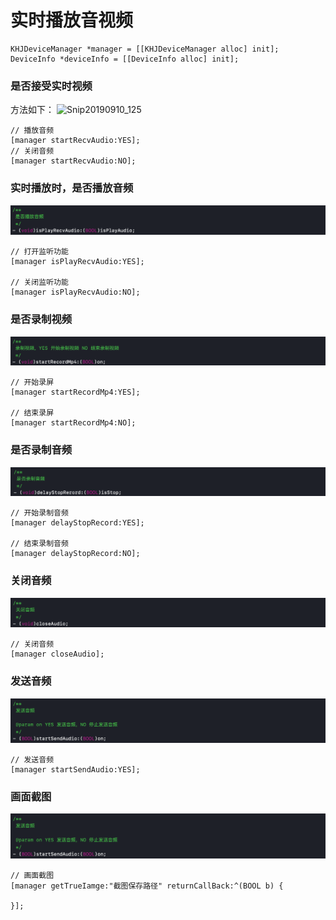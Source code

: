 
# 实时播放音视频

```
KHJDeviceManager *manager = [[KHJDeviceManager alloc] init];
DeviceInfo *deviceInfo = [[DeviceInfo alloc] init];
```

### 是否接受实时视频
方法如下：
![Snip20190910_125](/Snip20190910_125.png)


```
// 播放音频
[manager startRecvAudio:YES];
// 关闭音频
[manager startRecvAudio:NO];
```

### 实时播放时，是否播放音频
![Snip20190910_122](/localmd/assets/Snip20190910_122.png)

```
// 打开监听功能
[manager isPlayRecvAudio:YES];

// 关闭监听功能
[manager isPlayRecvAudio:NO];
```

### 是否录制视频

![Snip20190910_124](/localmd/assets/Snip20190910_124.png)

```
// 开始录屏
[manager startRecordMp4:YES];

// 结束录屏
[manager startRecordMp4:NO];
```

### 是否录制音频

![Snip20190910_126](/localmd/assets/Snip20190910_126.png)

```
// 开始录制音频
[manager delayStopRecord:YES];

// 结束录制音频
[manager delayStopRecord:NO];
```

### 关闭音频

![Snip20190910_36](/localmd/assets/Snip20190910_36.png)

```
// 关闭音频
[manager closeAudio];
```

### 发送音频

![Snip20190910_37](/localmd/assets/Snip20190910_37.png)

```
// 发送音频
[manager startSendAudio:YES];
```


### 画面截图

![Snip20190910_37](/localmd/assets/Snip20190910_37.png)

```
// 画面截图
[manager getTrueIamge:"截图保存路径" returnCallBack:^(BOOL b) {

}];
```
